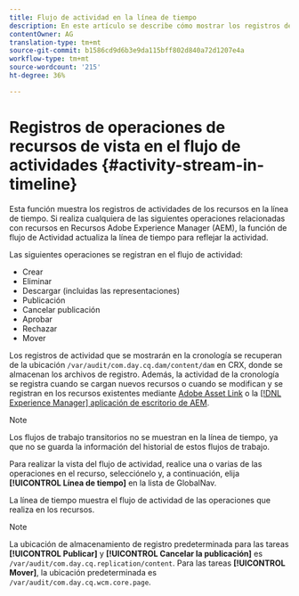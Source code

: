 ```yaml
---
title: Flujo de actividad en la línea de tiempo
description: En este artículo se describe cómo mostrar los registros de actividades de los recursos en la línea de tiempo.
contentOwner: AG
translation-type: tm+mt
source-git-commit: b1586cd9d6b3e9da115bff802d840a72d1207e4a
workflow-type: tm+mt
source-wordcount: '215'
ht-degree: 36%

---
```



# Registros de operaciones de recursos de vista en el flujo de actividades {#activity-stream-in-timeline}

Esta función muestra los registros de actividades de los recursos en la línea de tiempo. Si realiza cualquiera de las siguientes operaciones relacionadas con recursos en Recursos Adobe Experience Manager (AEM), la función de flujo de Actividad actualiza la línea de tiempo para reflejar la actividad.

Las siguientes operaciones se registran en el flujo de actividad:

* Crear
* Eliminar
* Descargar (incluidas las representaciones)
* Publicación
* Cancelar publicación
* Aprobar
* Rechazar
* Mover

Los registros de actividad que se mostrarán en la cronología se recuperan de la ubicación `/var/audit/com.day.cq.dam/content/dam` en CRX, donde se almacenan los archivos de registro. Además, la actividad de la cronología se registra cuando se cargan nuevos recursos o cuando se modifican y se registran en los recursos existentes mediante [Adobe Asset Link](https://helpx.adobe.com/enterprise/using/manage-assets-using-adobe-asset-link.html) o la [[!DNL Experience Manager] aplicación de escritorio de AEM](https://experienceleague.adobe.com/docs/experience-manager-desktop-app/using/release-notes.html?lang=en).

>[!NOTE]
>
>Los flujos de trabajo transitorios no se muestran en la línea de tiempo, ya que no se guarda la información del historial de estos flujos de trabajo.

Para realizar la vista del flujo de actividad, realice una o varias de las operaciones en el recurso, selecciónelo y, a continuación, elija **[!UICONTROL Línea de tiempo]** en la lista de GlobalNav.

<!-- ![timeline-2](assets/timeline-2.png) -->

La línea de tiempo muestra el flujo de actividad de las operaciones que realiza en los recursos.

<!-- ![activity_stream](assets/activity_stream.png) -->

>[!NOTE]
>
>La ubicación de almacenamiento de registro predeterminada para las tareas **[!UICONTROL Publicar]** y **[!UICONTROL Cancelar la publicación]** es `/var/audit/com.day.cq.replication/content`. Para las tareas **[!UICONTROL Mover]**, la ubicación predeterminada es `/var/audit/com.day.cq.wcm.core.page`.
